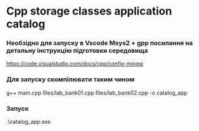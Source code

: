# Cpp storage classes application catalog

### Необзідно для запуску в Vscode Msys2 + gpp посилання на детальну інструкцію підготовки середовища
https://code.visualstudio.com/docs/cpp/config-mingw

### Для запуску скомпілювати таким чином
g++ main.cpp files/lab_bank01.cpp files/lab_bank02.cpp  -o catalog_app 

### Запуск
.\catalog_app.exe
